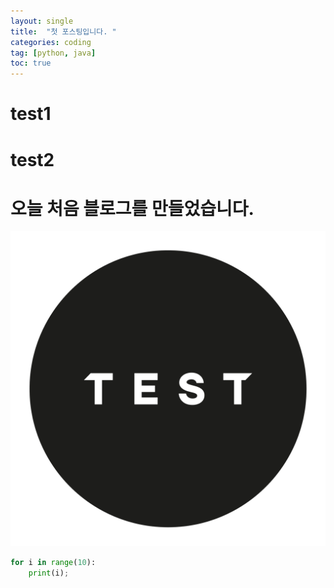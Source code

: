 ```yaml
---
layout: single
title:  "첫 포스팅입니다. "
categories: coding
tag: [python, java]
toc: true
---
```

# test1
# test2

# 오늘 처음 블로그를 만들었습니다. 

![test.png](../images/test.png)


```python
for i in range(10):
    print(i); 

```
